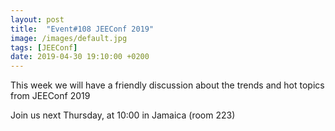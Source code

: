 ```yaml
---
layout: post
title:  "Event#108 JEEConf 2019"
image: /images/default.jpg
tags: [JEEConf]
date: 2019-04-30 19:10:00 +0200
---
```


This week we will have a friendly discussion about the trends and hot topics from JEEConf 2019[]()

Join us next Thursday, at 10:00 in Jamaica (room 223)
